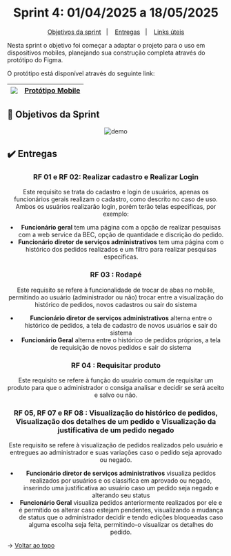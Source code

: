 <span id="topo">

<h1 align="center">Sprint 4: 01/04/2025 a 18/05/2025</h1>

<p align="center">
    <a href="#objetivos">Objetivos da sprint</a> &nbsp |&nbsp &nbsp
    <a href="#entregas">Entregas</a> &nbsp |&nbsp &nbsp
    <a href="#links">Links úteis</a>
</p>

Nesta sprint o objetivo foi começar a adaptar o projeto para o uso em dispositivos mobiles, planejando sua construção completa através do protótipo do Figma.

O protótipo está disponível através do seguinte link:

| <img src="https://skillicons.dev/icons?i=figma" /> | <a href="https://www.figma.com/design/KKRDaOJgsXiG5Q4ichvzfQ/Projeto-Compras?node-id=0-1&p=f&t=hgiUnqmjhIiXskLV-0" target="_blank"> Protótipo Mobile </a>|
|:--------------------------------------------------:|:-------------:|


<span id="objetivos">

## :dart: Objetivos da Sprint

<div align="center">

![demo](./demo.gif)
</div>

<span id="entregas">

## :heavy_check_mark: Entregas

<div align="center">

### RF 01 e RF 02: Realizar cadastro e Realizar Login

Este requisito se trata do cadastro e login de usuários, apenas os funcionários gerais realizam o cadastro, como descrito no caso de uso. Ambos os usuários realizarão login, porém terão telas especificas, por exemplo:

- **Funcionário geral** tem uma página com a opção de realizar pesquisas com a web service da BEC, opção de quantidade e discrição do pedido.
- **Funcionário diretor de serviços administrativos** tem uma página com o histórico dos pedidos realizados e um filtro para realizar pesquisas especificas.

### RF 03 : Rodapé

Este requisito se refere à funcionalidade de trocar de abas no mobile, permitindo ao usuário (administrador ou não) trocar entre a visualização do histórico de pedidos, novos cadastros ou sair do sistema

- **Funcionário diretor de serviços administrativos** alterna entre o histórico de pedidos, a tela de cadastro de novos usuários e sair do sistema
- **Funcionário Geral** alterna entre o histórico de pedidos próprios, a tela de requisição de novos pedidos e sair do sistema

### RF 04 : Requisitar produto

Este requisito se refere à função do usuário comum de requisitar um produto para que o administrador o consiga analisar e decidir se será aceito e salvo ou não.

### RF 05, RF 07 e RF 08 : Visualização do histórico de pedidos, Visualização dos detalhes de um pedido e Visualização da justificativa de um pedido negado

Este requisito se refere à visualização de pedidos realizados pelo usuário e entregues ao administrador e suas variações caso o pedido seja aprovado ou negado.

- **Funcionário diretor de serviços administrativos** visualiza pedidos realizados por usuários e os classifica em aprovado ou negado, inserindo uma justificativa ao usuário caso um pedido seja negado e alterando seu status
- **Funcionário Geral** visualiza pedidos anteriormente realizados por ele e é permitido os alterar caso estejam pendentes, visualizando a mudança de status que o administrador decidir e tendo edições bloqueadas caso alguma escolha seja feita, permitindo-o visualizar os detalhes do pedido.

</div>


→ [Voltar ao topo](#topo)
    
<span id="links">
